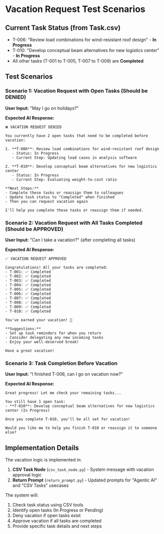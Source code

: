 # Vacation Request Test Scenarios

## Current Task Status (from Task.csv)

- T-006: "Review load combinations for wind-resistant roof design" - **In Progress**
- T-010: "Develop conceptual beam alternatives for new logistics center" - **In Progress**
- All other tasks (T-001 to T-005, T-007 to T-009) are **Completed**

## Test Scenarios

### Scenario 1: Vacation Request with Open Tasks (Should be DENIED)

**User Input:** "May I go on holidays?"

**Expected AI Response:**

```
❌ VACATION REQUEST DENIED

You currently have 2 open tasks that need to be completed before vacation:

1. **T-006**: Review load combinations for wind-resistant roof design
   - Status: In Progress
   - Current Step: Updating load cases in analysis software

2. **T-010**: Develop conceptual beam alternatives for new logistics center
   - Status: In Progress
   - Current Step: Evaluating weight-to-cost ratio

**Next Steps:**
- Complete these tasks or reassign them to colleagues
- Update task status to "Completed" when finished
- Then you can request vacation again

I'll help you complete these tasks or reassign them if needed.
```

### Scenario 2: Vacation Request with All Tasks Completed (Should be APPROVED)

**User Input:** "Can I take a vacation?" (after completing all tasks)

**Expected AI Response:**

```
✅ VACATION REQUEST APPROVED

Congratulations! All your tasks are completed:
- T-001: ✅ Completed
- T-002: ✅ Completed
- T-003: ✅ Completed
- T-004: ✅ Completed
- T-005: ✅ Completed
- T-006: ✅ Completed
- T-007: ✅ Completed
- T-008: ✅ Completed
- T-009: ✅ Completed
- T-010: ✅ Completed

You've earned your vacation! 🎉

**Suggestions:**
- Set up task reminders for when you return
- Consider delegating any new incoming tasks
- Enjoy your well-deserved break!

Have a great vacation!
```

### Scenario 3: Task Completion Before Vacation

**User Input:** "I finished T-006, can I go on vacation now?"

**Expected AI Response:**

```
Great progress! Let me check your remaining tasks...

You still have 1 open task:
- **T-010**: Develop conceptual beam alternatives for new logistics center (In Progress)

Once you complete T-010, you'll be all set for vacation!

Would you like me to help you finish T-010 or reassign it to someone else?
```

## Implementation Details

The vacation logic is implemented in:

1. **CSV Task Node** (`csv_task_node.py`) - System message with vacation approval logic
2. **Return Prompt** (`return_prompt.py`) - Updated prompts for "Agentic AI" and "CSV Tasks" usecases

The system will:

1. Check task status using CSV tools
2. Identify open tasks (In Progress or Pending)
3. Deny vacation if open tasks exist
4. Approve vacation if all tasks are completed
5. Provide specific task details and next steps
